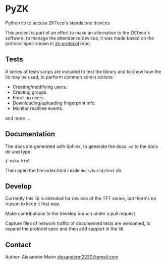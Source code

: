 # PyZK #

Python lib to access ZKTeco's standalone devices

This project is part of an effort to make an alternative to the ZKTeco's software, to manage the attendance devices, it was made based on the protocol spec shown in [zk-protocol](https://github.com/adrobinoga/zk-protocol) repo.

## Tests ##

A series of tests scrips are included to test the library and to show
how the lib may be used, to perform common admin actions:

- Creating/modifying users.
- Creating groups.
- Enrolling users.
- Downloading/uploading fingerprint info.
- Monitor realtime events.

and more ...

## Documentation ##

The docs are generated with Sphinx, to generate the docs, `cd` to the docs dir and type

	$ make html

Then open the file index.html inside `docs/build/html` dir.

## Develop ##

Currently this lib is intended for devices of the TFT series, but there's no reason to keep it that way.

Make contributions to the develop branch under a pull request.

Capture files of network traffic of documented tests are welcomed, to expand the protocol spec and then add support in the lib.

## Contact ##

Author: Alexander Marin <alexanderm2230@gmail.com>